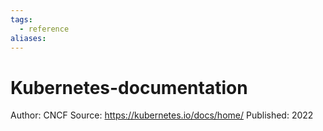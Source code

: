 ```yaml
---
tags:
  - reference
aliases:
---
```


# Kubernetes-documentation

Author: CNCF
Source: https://kubernetes.io/docs/home/
Published: 2022
